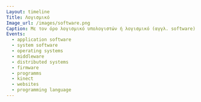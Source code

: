 ```yaml
---
Layout: timeline
Τitle: Λογισμικό
Image_url: /images/software.png
Caption: Με τον όρο λογισμικό υπολογιστών ή λογισμικό (αγγλ. software) ορίζεται η συλλογή από προγράμματα υπολογιστών, διαδικασίες και οδηγίες χρήσης που εκτελούν ορισμένες εργασίες σε ένα υπολογιστικό σύστημα.
Events:
  - application software
  - system software 
  - operating systems
  - middleware
  - distributed systems
  - firmware
  - programms
  - kinect
  - websites
  - programming language
---
```

